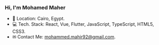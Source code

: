 ### Hi, I'm Mohamed Maher

- 📍  Location: Cairo, Egypt.
- 💻 Tech. Stack: React, Vue, Flutter, JavaScript, TypeScript, HTML5, CSS3.
- ✉  Contact Me: mohammed.mahir92@gmail.com.
